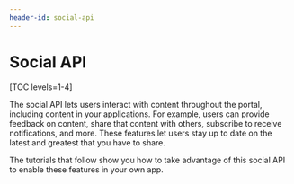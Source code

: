 ```yaml
---
header-id: social-api
---
```


# Social API

[TOC levels=1-4]

The social API lets users interact with content throughout the portal, including
content in your applications. For example, users can provide feedback on
content, share that content with others, subscribe to receive notifications, and
more. These features let users stay up to date on the latest and greatest that
you have to share. 

The tutorials that follow show you how to take advantage of this social API to 
enable these features in your own app. 
